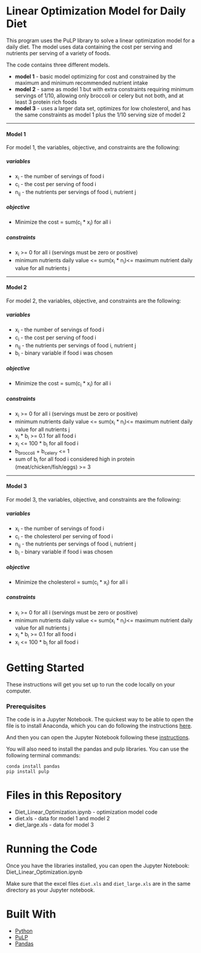 # Linear Optimization Model for Daily Diet

This program uses the PuLP library to solve a linear optimization model for a daily diet. The model uses data containing the cost per serving and nutrients per serving of a variety of foods.

The code contains three different models. 
* **model 1** - basic model optimizing for cost and constrained 
by the maximum and minimum recommended nutrient intake
* **model 2** - same as model 1 but with extra constraints requiring minimum servings
of 1/10, allowing only broccoli or celery but not both, 
and at least 3 protein rich foods
* **model 3** - uses a larger data set, optimizes for low cholesterol,
 and has the same constraints
as model 1 plus the 1/10 serving size of model 2

__________

#### Model 1

For model 1, the variables, objective, and constraints are the following:

##### variables

* x<sub>i</sub> - the number of servings of food i
* c<sub>i</sub> - the cost per serving of food i
* n<sub>ij</sub> - the nutrients per servings of food i, nutrient j

##### objective

* Minimize the cost = sum(c<sub>i</sub> * x<sub>i</sub>) for all i

##### constraints

* x<sub>i</sub> >= 0 for all i (servings must be zero or positive)
* minimum nutrients daily value <= sum(x<sub>i</sub> * n<sub>i</sub>)<= maximum nutrient daily value for all nutrients j

-----------

#### Model 2

For model 2, the variables, objective, and constraints are the following:

##### variables

* x<sub>i</sub> - the number of servings of food i
* c<sub>i</sub> - the cost per serving of food i
* n<sub>ij</sub> - the nutrients per servings of food i, nutrient j
* b<sub>i</sub> - binary variable if food i was chosen

##### objective

* Minimize the cost = sum(c<sub>i</sub> * x<sub>i</sub>) for all i

##### constraints

* x<sub>i</sub> >= 0 for all i (servings must be zero or positive)
* minimum nutrients daily value <= sum(x<sub>i</sub> * n<sub>i</sub>)<= maximum nutrient daily value for all nutrients j
* x<sub>i</sub> * b<sub>i</sub> >= 0.1 for all food i
* x<sub>i</sub> <= 100 * b<sub>i</sub> for all food i
* b<sub>broccoli</sub> + b<sub>celery</sub> <= 1
* sum of b<sub>i</sub> for all food i considered high in protein (meat/chicken/fish/eggs) >= 3

-----------

#### Model 3

For model 3, the variables, objective, and constraints are the following:

##### variables

* x<sub>i</sub> - the number of servings of food i
* c<sub>i</sub> - the cholesterol per serving of food i
* n<sub>ij</sub> - the nutrients per servings of food i, nutrient j
* b<sub>i</sub> - binary variable if food i was chosen

##### objective

* Minimize the cholesterol = sum(c<sub>i</sub> * x<sub>i</sub>) for all i

##### constraints

* x<sub>i</sub> >= 0 for all i (servings must be zero or positive)
* minimum nutrients daily value <= sum(x<sub>i</sub> * n<sub>i</sub>)<= maximum nutrient daily value for all nutrients j
* x<sub>i</sub> * b<sub>i</sub> >= 0.1 for all food i
* x<sub>i</sub> <= 100 * b<sub>i</sub> for all food i


# Getting Started

These instructions will get you set up to run the code locally on your computer.

### Prerequisites

The code is in a Jupyter Notebook. The quickest way to be able to open the file is to install Anaconda, 
which you can do following the instructions [here](https://www.anaconda.com/download/).

And then you can open the Jupyter Notebook 
following these [instructions](https://jupyter-notebook-beginner-guide.readthedocs.io/en/latest/execute.html).

You will also need to install the pandas and pulp libraries.
You can use the following terminal commands:

```
conda install pandas
pip install pulp 
```

# Files in this Repository
* Diet_Linear_Optimization.ipynb - optimization model code
* diet.xls - data for model 1 and model 2
* diet_large.xls - data for model 3

# Running the Code

Once you have the libraries installed, you can open the Jupyter Notebook: Diet_Linear_Optimization.ipynb

Make sure that the excel files `diet.xls` and `diet_large.xls` are in the same directory as your Jupyter notebook. 

# Built With 
* [Python](https://www.python.org/)
* [PuLP](https://pythonhosted.org/PuLP/)
* [Pandas](https://pandas.pydata.org/)
